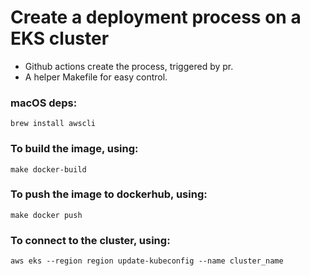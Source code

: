 # Create a deployment process on a EKS cluster

- Github actions create the process, triggered by pr.
- A helper Makefile for easy control.
### macOS deps:
```
brew install awscli
```

### To build the image, using:
```
make docker-build
```
### To push the image to dockerhub, using:
```
make docker push
```
### To connect to the cluster, using:
```
aws eks --region region update-kubeconfig --name cluster_name
```